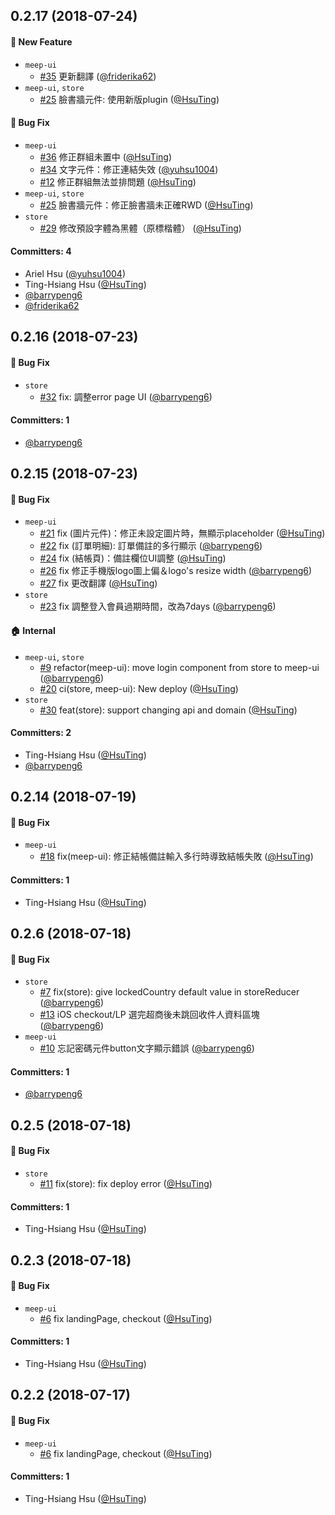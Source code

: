## 0.2.17 (2018-07-24)

#### :rocket: New Feature
* `meep-ui`
  * [#35](https://github.com/meepshop/meep-lerna/pull/35) 更新翻譯 ([@friderika62](https://github.com/friderika62))
* `meep-ui`, `store`
  * [#25](https://github.com/meepshop/meep-lerna/pull/25) 臉書牆元件: 使用新版plugin ([@HsuTing](https://github.com/HsuTing))

#### :bug: Bug Fix
* `meep-ui`
  * [#36](https://github.com/meepshop/meep-lerna/pull/36) 修正群組未置中 ([@HsuTing](https://github.com/HsuTing))
  * [#34](https://github.com/meepshop/meep-lerna/pull/34) 文字元件：修正連結失效 ([@yuhsu1004](https://github.com/yuhsu1004))
  * [#12](https://github.com/meepshop/meep-lerna/pull/12) 修正群組無法並排問題 ([@HsuTing](https://github.com/HsuTing))
* `meep-ui`, `store`
  * [#25](https://github.com/meepshop/meep-lerna/pull/25) 臉書牆元件：修正臉書牆未正確RWD ([@HsuTing](https://github.com/HsuTing))
* `store`
  * [#29](https://github.com/meepshop/meep-lerna/pull/29) 修改預設字體為黑體（原標楷體） ([@HsuTing](https://github.com/HsuTing))

#### Committers: 4
- Ariel Hsu ([@yuhsu1004](https://github.com/yuhsu1004))
- Ting-Hsiang Hsu ([@HsuTing](https://github.com/HsuTing))
- [@barrypeng6](https://github.com/barrypeng6)
- [@friderika62](https://github.com/friderika62)

## 0.2.16 (2018-07-23)

#### :bug: Bug Fix
* `store`
  * [#32](https://github.com/meepshop/meep-lerna/pull/32) fix: 調整error page UI ([@barrypeng6](https://github.com/barrypeng6))

#### Committers: 1
- [@barrypeng6](https://github.com/barrypeng6)

## 0.2.15 (2018-07-23)

#### :bug: Bug Fix
* `meep-ui`
  * [#21](https://github.com/meepshop/meep-lerna/pull/21) fix (圖片元件)：修正未設定圖片時，無顯示placeholder ([@HsuTing](https://github.com/HsuTing))
  * [#22](https://github.com/meepshop/meep-lerna/pull/22) fix (訂單明細): 訂單備註的多行顯示 ([@barrypeng6](https://github.com/barrypeng6))
  * [#24](https://github.com/meepshop/meep-lerna/pull/24) fix (結帳頁)：備註欄位UI調整 ([@HsuTing](https://github.com/HsuTing))
  * [#26](https://github.com/meepshop/meep-lerna/pull/26) fix 修正手機版logo圖上偏＆logo's resize width ([@barrypeng6](https://github.com/barrypeng6))
  * [#27](https://github.com/meepshop/meep-lerna/pull/27) fix 更改翻譯 ([@HsuTing](https://github.com/HsuTing))
* `store`
  * [#23](https://github.com/meepshop/meep-lerna/pull/23) fix 調整登入會員過期時間，改為7days ([@barrypeng6](https://github.com/barrypeng6))

#### :house: Internal
* `meep-ui`, `store`
  * [#9](https://github.com/meepshop/meep-lerna/pull/9) refactor(meep-ui): move login component from store to meep-ui ([@barrypeng6](https://github.com/barrypeng6))
  * [#20](https://github.com/meepshop/meep-lerna/pull/20) ci(store, meep-ui): New deploy ([@HsuTing](https://github.com/HsuTing))
* `store`
  * [#30](https://github.com/meepshop/meep-lerna/pull/30) feat(store): support changing api and domain ([@HsuTing](https://github.com/HsuTing))

#### Committers: 2
- Ting-Hsiang Hsu ([@HsuTing](https://github.com/HsuTing))
- [@barrypeng6](https://github.com/barrypeng6)

## 0.2.14 (2018-07-19)

#### :bug: Bug Fix
* `meep-ui`
  * [#18](https://github.com/meepshop/meep-lerna/pull/18) fix(meep-ui): 修正結帳備註輸入多行時導致結帳失敗 ([@HsuTing](https://github.com/HsuTing))

#### Committers: 1
- Ting-Hsiang Hsu ([@HsuTing](https://github.com/HsuTing))

## 0.2.6 (2018-07-18)

#### :bug: Bug Fix
* `store`
  * [#7](https://github.com/meepshop/meep-lerna/pull/7) fix(store): give lockedCountry default value in storeReducer ([@barrypeng6](https://github.com/barrypeng6))
  * [#13](https://github.com/meepshop/meep-lerna/pull/13) iOS checkout/LP 選完超商後未跳回收件人資料區塊 ([@barrypeng6](https://github.com/barrypeng6))
* `meep-ui`
  * [#10](https://github.com/meepshop/meep-lerna/pull/10) 忘記密碼元件button文字顯示錯誤 ([@barrypeng6](https://github.com/barrypeng6))

#### Committers: 1
- [@barrypeng6](https://github.com/barrypeng6)

## 0.2.5 (2018-07-18)

#### :bug: Bug Fix
* `store`
  * [#11](https://github.com/meepshop/meep-lerna/pull/11) fix(store): fix deploy error ([@HsuTing](https://github.com/HsuTing))

#### Committers: 1
- Ting-Hsiang Hsu ([@HsuTing](https://github.com/HsuTing))

## 0.2.3 (2018-07-18)

#### :bug: Bug Fix
* `meep-ui`
  * [#6](https://github.com/meepshop/meep-lerna/pull/6) fix landingPage, checkout ([@HsuTing](https://github.com/HsuTing))

#### Committers: 1
- Ting-Hsiang Hsu ([@HsuTing](https://github.com/HsuTing))

## 0.2.2 (2018-07-17)

#### :bug: Bug Fix
* `meep-ui`
  * [#6](https://github.com/meepshop/meep-lerna/pull/6) fix landingPage, checkout ([@HsuTing](https://github.com/HsuTing))

#### Committers: 1
- Ting-Hsiang Hsu ([@HsuTing](https://github.com/HsuTing))
